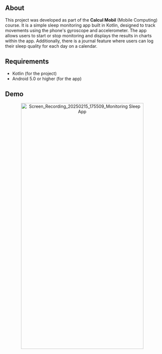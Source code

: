 ## About  
This project was developed as part of the **Calcul Mobil** (Mobile Computing) course. It is a simple sleep monitoring app built in Kotlin, designed to track movements using the phone's gyroscope and accelerometer. The app allows users to start or stop monitoring and displays the results in charts within the app. Additionally, there is a journal feature where users can log their sleep quality for each day on a calendar.

## Requirements  
- Kotlin (for the project)  
- Android 5.0 or higher (for the app)

## Demo  
<p align="center">
  <img src="https://github.com/user-attachments/assets/9004c164-4948-413e-b20e-432ce9894bc2" alt="Screen_Recording_20250215_175509_Monitoring Sleep App" width="400" height="800">
</p>

